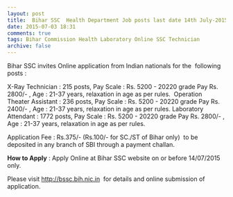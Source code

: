 ```yaml
---
layout: post
title:  Bihar SSC  Health Department Job posts last date 14th July-2015
date: 2015-07-03 18:31
comments: true
tags: Bihar Commission Health Laboratory Online SSC Technician
archive: false
---
```

Bihar SSC invites Online application from Indian nationals for the  following  posts :



X-Ray Technician : 215 posts, Pay Scale : Rs. 5200 - 20220 grade Pay Rs. 2800/- , Age : 21-37 years, relaxation in age as per rules. 
Operation Theater Assistant : 236 posts, Pay Scale : Rs. 5200 - 20220 grade Pay Rs. 2400/- , Age : 21-37 years, relaxation in age as per rules. 
Laboratory Attendant : 1772 posts, Pay Scale : Rs. 5200 - 20220 grade Pay Rs. 2800/- , Age : 21-37 years, relaxation in age as per rules. 



Application Fee : Rs.375/- (Rs.100/- for SC./ST of Bihar only)  to be deposited in any branch of SBI through a payment challan.  

**How to Apply** : Apply Online at Bihar SSC website on or before 14/07/2015 only.

Please visit <http://bssc.bih.nic.in>  for details and online submission of application.






